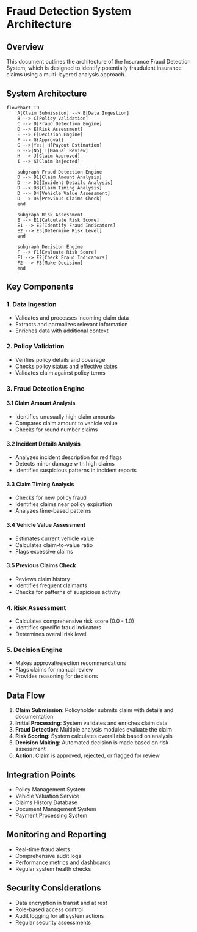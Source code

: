 # Fraud Detection System Architecture

## Overview
This document outlines the architecture of the Insurance Fraud Detection System, which is designed to identify potentially fraudulent insurance claims using a multi-layered analysis approach.

## System Architecture

```mermaid
flowchart TD
    A[Claim Submission] --> B[Data Ingestion]
    B --> C[Policy Validation]
    C --> D[Fraud Detection Engine]
    D --> E[Risk Assessment]
    E --> F[Decision Engine]
    F --> G{Approval}
    G -->|Yes| H[Payout Estimation]
    G -->|No| I[Manual Review]
    H --> J[Claim Approved]
    I --> K[Claim Rejected]
    
    subgraph Fraud Detection Engine
    D --> D1[Claim Amount Analysis]
    D --> D2[Incident Details Analysis]
    D --> D3[Claim Timing Analysis]
    D --> D4[Vehicle Value Assessment]
    D --> D5[Previous Claims Check]
    end
    
    subgraph Risk Assessment
    E --> E1[Calculate Risk Score]
    E1 --> E2[Identify Fraud Indicators]
    E2 --> E3[Determine Risk Level]
    end
    
    subgraph Decision Engine
    F --> F1[Evaluate Risk Score]
    F1 --> F2[Check Fraud Indicators]
    F2 --> F3[Make Decision]
    end
```

## Key Components

### 1. Data Ingestion
- Validates and processes incoming claim data
- Extracts and normalizes relevant information
- Enriches data with additional context

### 2. Policy Validation
- Verifies policy details and coverage
- Checks policy status and effective dates
- Validates claim against policy terms

### 3. Fraud Detection Engine
#### 3.1 Claim Amount Analysis
- Identifies unusually high claim amounts
- Compares claim amount to vehicle value
- Checks for round number claims

#### 3.2 Incident Details Analysis
- Analyzes incident description for red flags
- Detects minor damage with high claims
- Identifies suspicious patterns in incident reports

#### 3.3 Claim Timing Analysis
- Checks for new policy fraud
- Identifies claims near policy expiration
- Analyzes time-based patterns

#### 3.4 Vehicle Value Assessment
- Estimates current vehicle value
- Calculates claim-to-value ratio
- Flags excessive claims

#### 3.5 Previous Claims Check
- Reviews claim history
- Identifies frequent claimants
- Checks for patterns of suspicious activity

### 4. Risk Assessment
- Calculates comprehensive risk score (0.0 - 1.0)
- Identifies specific fraud indicators
- Determines overall risk level

### 5. Decision Engine
- Makes approval/rejection recommendations
- Flags claims for manual review
- Provides reasoning for decisions

## Data Flow

1. **Claim Submission**: Policyholder submits claim with details and documentation
2. **Initial Processing**: System validates and enriches claim data
3. **Fraud Detection**: Multiple analysis modules evaluate the claim
4. **Risk Scoring**: System calculates overall risk based on analysis
5. **Decision Making**: Automated decision is made based on risk assessment
6. **Action**: Claim is approved, rejected, or flagged for review

## Integration Points

- Policy Management System
- Vehicle Valuation Service
- Claims History Database
- Document Management System
- Payment Processing System

## Monitoring and Reporting

- Real-time fraud alerts
- Comprehensive audit logs
- Performance metrics and dashboards
- Regular system health checks

## Security Considerations

- Data encryption in transit and at rest
- Role-based access control
- Audit logging for all system actions
- Regular security assessments
